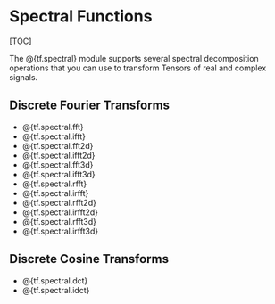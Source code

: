 # Spectral Functions

[TOC]

The @{tf.spectral} module supports several spectral decomposition operations
that you can use to transform Tensors of real and complex signals.

## Discrete Fourier Transforms

*   @{tf.spectral.fft}
*   @{tf.spectral.ifft}
*   @{tf.spectral.fft2d}
*   @{tf.spectral.ifft2d}
*   @{tf.spectral.fft3d}
*   @{tf.spectral.ifft3d}
*   @{tf.spectral.rfft}
*   @{tf.spectral.irfft}
*   @{tf.spectral.rfft2d}
*   @{tf.spectral.irfft2d}
*   @{tf.spectral.rfft3d}
*   @{tf.spectral.irfft3d}

## Discrete Cosine Transforms

*   @{tf.spectral.dct}
*   @{tf.spectral.idct}
